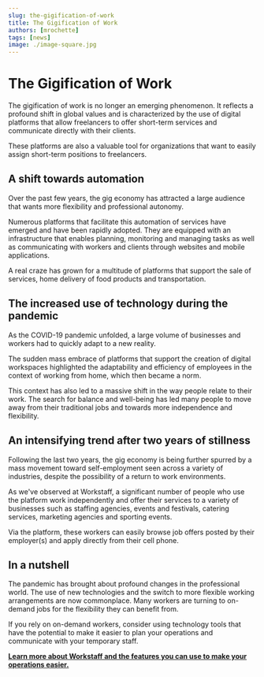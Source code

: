 ```yaml
---
slug: the-gigification-of-work
title: The Gigification of Work
authors: [mrochette]
tags: [news]
image: ./image-square.jpg
---
```


# The Gigification of Work 

The gigification of work is no longer an emerging phenomenon. It reflects a profound shift in global values and is characterized by the use of digital platforms that allow freelancers to offer short-term services and communicate directly with their clients.

<!--truncate-->

These platforms are also a valuable tool for organizations that want to easily assign short-term positions to freelancers.

## A shift towards automation
Over the past few years, the gig economy has attracted a large audience that wants more flexibility and professional autonomy.

Numerous platforms that facilitate this automation of services have emerged and have been rapidly adopted. They are equipped with an infrastructure that enables planning, monitoring and managing tasks as well as communicating with workers and clients through websites and mobile applications.

A real craze has grown for a multitude of platforms that support the sale of services, home delivery of food products and transportation.

## The increased use of technology during the pandemic
As the COVID-19 pandemic unfolded, a large volume of businesses and workers had to quickly adapt to a new reality.

The sudden mass embrace of platforms that support the creation of digital workspaces highlighted the adaptability and efficiency of employees in the context of working from home, which then became a norm.

This context has also led to a massive shift in the way people relate to their work. The search for balance and well-being has led many people to move away from their traditional jobs and towards more independence and flexibility.

## An intensifying trend after two years of stillness
Following the last two years, the gig economy is being further spurred by a mass movement toward self-employment seen across a variety of industries, despite the possibility of a return to work environments.

As we've observed at Workstaff, a significant number of people who use the platform work independently and offer their services to a variety of businesses such as staffing agencies, events and festivals, catering services, marketing agencies and sporting events.

Via the platform, these workers can easily browse job offers posted by their employer(s) and apply directly from their cell phone.

## In a nutshell
The pandemic has brought about profound changes in the professional world. The use of new technologies and the switch to more flexible working arrangements are now commonplace. Many workers are turning to on-demand jobs for the flexibility they can benefit from.

If you rely on on-demand workers, consider using technology tools that have the potential to make it easier to plan your operations and communicate with your temporary staff.

[**Learn more about Workstaff and the features you can use to make your operations easier.**](https://workstaff.app/) 

